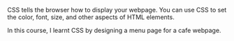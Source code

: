 CSS tells the browser how to display your webpage. You can use CSS to set the color, font, size, and other aspects of HTML elements.

In this course, I learnt CSS by designing a menu page for a cafe webpage.